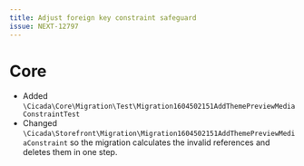 ```yaml
---
title: Adjust foreign key constraint safeguard
issue: NEXT-12797
---
```

# Core
* Added `\Cicada\Core\Migration\Test\Migration1604502151AddThemePreviewMediaConstraintTest`
* Changed `\Cicada\Storefront\Migration\Migration1604502151AddThemePreviewMediaConstraint` so the migration calculates
  the invalid references and deletes them in one step.
